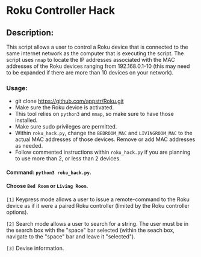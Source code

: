 # Roku Controller Hack

## Description:
This script allows a user to control a Roku device that is connected to the same internet network as the computer that is executing the script. The script uses `nmap` to locate the IP addresses associated with the MAC addresses of the Roku devices ranging from 192.168.0.1-10 (this may need to be expanded if there are more than 10 devices on your network).

### Usage:
- git clone https://github.com/appstr/Roku.git
- Make sure the Roku device is activated.
- This tool relies on `python3` and `nmap`, so make sure to have those installed.
- Make sure sudo privileges are permitted.
- Within `roku_hack.py`, change the `BEDROOM_MAC` and `LIVINGROOM_MAC` to the actual MAC addresses of those devices. Remove or add MAC addresses as needed.
- Follow commented instructions within `roku_hack.py` if you are planning to use more than 2, or less than 2 devices.

#### Command: `python3 roku_hack.py`.

#### Choose `Bed Room` or `Living Room`.

`[1]` Keypress mode allows a user to issue a remote-command to the Roku device as if it were a paired Roku controller (limited by the Roku controller options).

`[2]` Search mode allows a user to search for a string. The user must be in the search box with the "space" bar selected (within the seach box, navigate to the "space" bar and leave it "selected").

`[3]` Devise information.
